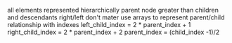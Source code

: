 all elements represented hierarchically
parent node greater than children and descendants
right/left don't mater
use arrays to represent parent/child relationship with indexes
left_child_index = 2 * parent_index + 1
right_child_index = 2 * parent_index + 2
parent_index = (child_index -1)/2
